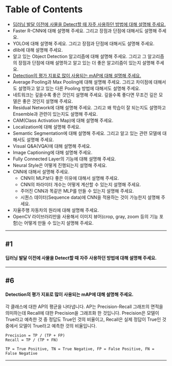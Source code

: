 # Table of Contents
* [딥러닝 발달 이전에 사물을 Detect할 때 자주 사용하던 방법에 대해 설명해 주세요.](#1)
* Faster R-CNN에 대해 설명해 주세요. 그리고 장점과 단점에 대해서도 설명해 주세요.
* YOLO에 대해 설명해 주세요. 그리고 장점과 단점에 대해서도 설명해 주세요.
* dlib에 대해 설명해 주세요.
* 알고 있는 Object Detection 알고리즘에 대해 설명해 주세요. 그리고 그 알고리즘의 장점과 단점에 대해 설명하고 알고 있는 더 좋은 알고리즘이 있는지 설명해 주세요.
* [Detection의 평가 지표로 많이 사용되는 mAP에 대해 설명해 주세요.](#6)
* Average Pooling과 Max Pooling에 대해 설명해 주세요. 그리고 차이점에 대해서도 설명하고 알고 있는 다른 Pooling 방법에 대해서도 설명해 주세요.
* 네트워크는 깊을수록 좋은 것인지 설명해 주세요. 깊을수록 좋다면 무조건 깊은 모델은 좋은 것인지 설명해 주세요.
* Residual Network에 대해 설명해 주세요. 그리고 왜 학습이 잘 되는지도 설명하고 Ensemble과 관련이 있는지도 설명해 주세요.
* CAM(Class Activation Map)에 대해 설명해 주세요.
* Localization에 대해 설명해 주세요.
* Semantic Segmentation에 대해 설명해 주세요. 그리고 알고 있는 관련 모델에 대해서도 설명해 주세요.
* Visual Q&A(VQA)에 대해 설명해 주세요.
* Image Captioning에 대해 설명해 주세요.
* Fully Connected Layer의 기능에 대해 설명해 주세요.
* Neural Style은 어떻게 진행되는지 설명해 주세요.
* CNN에 대해서 설명해 주세요.
  * CNN이 MLP보다 좋은 이유에 대해서 설명해 주세요.
  * CNN의 파라미터 개수는 어떻게 계산할 수 있는지 설명해 주세요.
  * 주어진 CNN과 똑같은 MLP를 만들 수 있는지 설명해 주세요.
  * 시퀀스 데이터(Sequence data)에 CNN을 적용하는 것이 가능한지 설명해 주세요.
* 자율주행 자동차의 원리에 대해 설명해 주세요.
* OpenCV 라이브러리만을 사용해서 이미지 뷰어(crop, gray, zoom 등의 기능 포함)는 어떻게 만들 수 있는지 설명해 주세요.

---

## #1
#### 딥러닝 발달 이전에 사물을 Detect할 때 자주 사용하던 방법에 대해 설명해 주세요.

---

## #6
#### Detection의 평가 지표로 많이 사용되는 mAP에 대해 설명해 주세요.

각 클래스에 대한 AP의 평균을 나타냅니다.
AP는 Precision-Recall 그래프의 면적을 의미하는데 Recall에 대한 Precision을 그래프화 한 것입니다.
Precision은 모델이 True라고 예측한 것 중 정답도 True인 것의 비율이고, Recall은 실제 정답이 True인 것 중에서 모델이 True라고 예측한 것의 비율입니다.
```
Precision = TP / (TP + FP)
Recall = TP / (TP + FN)

TP = True Positive, TN = True Negative, FP = False Positive, FN = False Negative
```


---

